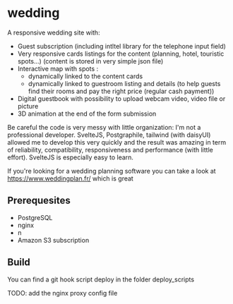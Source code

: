 # wedding
A responsive wedding site with:
- Guest subscription (including intltel library for the telephone input field)
- Very responsive cards listings for the content (planning, hotel, touristic spots...) (content is stored in very simple json file)
- Interactive map with spots :
    - dynamically linked to the content cards
    - dynamically linked to guestroom listing and details (to help guests find their rooms and pay the right price (regular cash payment))
- Digital guestbook with possibility to upload webcam video, video file or picture 
- 3D animation at the end of the form submission

Be careful the code is very messy with little organization: I'm not a professional developer.
SvelteJS, Postgraphile, tailwind (with daisyUI) allowed me to develop this very quickly and the result was amazing in term of reliability, compatibility, responsiveness and performance (with little effort). SvelteJS is especially easy to learn.

If you're looking for a wedding planning software you can take a look at https://www.weddingplan.fr/ which is great

## Prerequesites
- PostgreSQL
- nginx
- n
- Amazon S3 subscription

## Build
You can find a git hook script deploy in the folder deploy_scripts

TODO: add the nginx proxy config file

